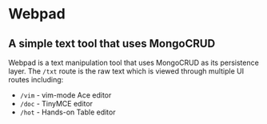 Webpad
=========
## A simple text tool that uses MongoCRUD

Webpad is a text manipulation tool that uses MongoCRUD as its persistence layer.  The `/txt` route is the raw text which
is viewed through multiple UI routes including:

 - `/vim` - vim-mode Ace editor
 - `/doc` - TinyMCE editor
 - `/hot` - Hands-on Table editor

